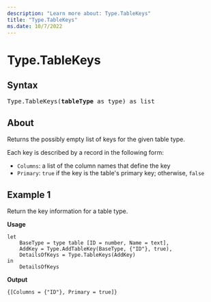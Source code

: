 ```yaml
---
description: "Learn more about: Type.TableKeys"
title: "Type.TableKeys"
ms.date: 10/7/2022
---
```

# Type.TableKeys

## Syntax

<pre>
Type.TableKeys(<b>tableType</b> as type) as list
</pre>

## About

Returns the possibly empty list of keys for the given table type.

Each key is described by a record in the following form: 
* `Columns`: a list of the column names that define the key
* `Primary`: `true` if the key is the table's primary key; otherwise, `false`

## Example 1

Return the key information for a table type.

**Usage**

```powerquery-m
let
    BaseType = type table [ID = number, Name = text],
    AddKey = Type.AddTableKey(BaseType, {"ID"}, true),
    DetailsOfKeys = Type.TableKeys(AddKey)
in
    DetailsOfKeys
```

**Output**

```powerquery-m
{[Columns = {"ID"}, Primary = true]}
```
